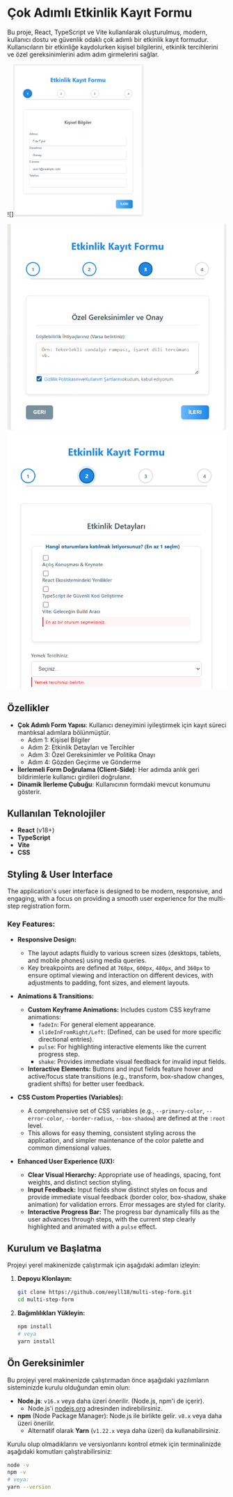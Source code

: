 # Çok Adımlı Etkinlik Kayıt Formu

Bu proje, React, TypeScript ve Vite kullanılarak oluşturulmuş, modern, kullanıcı dostu ve güvenlik odaklı çok adımlı bir etkinlik kayıt formudur. Kullanıcıların bir etkinliğe kaydolurken kişisel bilgilerini, etkinlik tercihlerini ve özel gereksinimlerini adım adım girmelerini sağlar.

![]<img src="./images/multistep1.png" alt="Kişisel Bilgiler Formu" width="300"/>

![](./images/multistep2.png)
![](./images/multistep3.png)
## Özellikler

*   **Çok Adımlı Form Yapısı**: Kullanıcı deneyimini iyileştirmek için kayıt süreci mantıksal adımlara bölünmüştür.
    *   Adım 1: Kişisel Bilgiler
    *   Adım 2: Etkinlik Detayları ve Tercihler
    *   Adım 3: Özel Gereksinimler ve Politika Onayı
    *   Adım 4: Gözden Geçirme ve Gönderme
*   **İlerlemeli Form Doğrulama (Client-Side)**: Her adımda anlık geri bildirimlerle kullanıcı girdileri doğrulanır.
*   **Dinamik İlerleme Çubuğu**: Kullanıcının formdaki mevcut konumunu gösterir.

## Kullanılan Teknolojiler

*   **React** (v18+) 
*   **TypeScript** 
*   **Vite** 
*   **CSS**


## Styling & User Interface

The application's user interface is designed to be modern, responsive, and engaging, with a focus on providing a smooth user experience for the multi-step registration form.

### Key Features:

*   **Responsive Design:**
    *   The layout adapts fluidly to various screen sizes (desktops, tablets, and mobile phones) using media queries.
    *   Key breakpoints are defined at `768px`, `600px`, `480px`, and `360px` to ensure optimal viewing and interaction on different devices, with adjustments to padding, font sizes, and element layouts.

*   **Animations & Transitions:**
    *   **Custom Keyframe Animations:** Includes custom CSS keyframe animations:
        *   `fadeIn`: For general element appearance.
        *   `slideInFromRight/Left`: (Defined, can be used for more specific directional entries).
        *   `pulse`: For highlighting interactive elements like the current progress step.
        *   `shake`: Provides immediate visual feedback for invalid input fields.
    *   **Interactive Elements:** Buttons and input fields feature hover and active/focus state transitions (e.g., transform, box-shadow changes, gradient shifts) for better user feedback.

*   **CSS Custom Properties (Variables):**
    *   A comprehensive set of CSS variables (e.g., `--primary-color`, `--error-color`, `--border-radius`, `--box-shadow`) are defined at the `:root` level.
    *   This allows for easy theming, consistent styling across the application, and simpler maintenance of the color palette and common dimensional values.

*   **Enhanced User Experience (UX):**
    *   **Clear Visual Hierarchy:** Appropriate use of headings, spacing, font weights, and distinct section styling.
    *   **Input Feedback:** Input fields show distinct styles on focus and provide immediate visual feedback (border color, box-shadow, shake animation) for validation errors. Error messages are styled for clarity.
    *   **Interactive Progress Bar:** The progress bar dynamically fills as the user advances through steps, with the current step clearly highlighted and animated with a `pulse` effect.





## Kurulum ve Başlatma


Projeyi yerel makinenizde çalıştırmak için aşağıdaki adımları izleyin:

1.  **Depoyu Klonlayın:**
    ```bash
    git clone https://github.com/eeyll18/multi-step-form.git
    cd multi-step-form
    ```

2.  **Bağımlılıkları Yükleyin:**
    ```bash
    npm install
    # veya
    yarn install
    ```

## Ön Gereksinimler

Bu projeyi yerel makinenizde çalıştırmadan önce aşağıdaki yazılımların sisteminizde kurulu olduğundan emin olun:

*   **Node.js**: `v16.x` veya daha üzeri önerilir. (Node.js, npm'i de içerir).
    *   Node.js'i [nodejs.org](https://nodejs.org/) adresinden indirebilirsiniz.
*   **npm** (Node Package Manager): Node.js ile birlikte gelir. `v8.x` veya daha üzeri önerilir.
    *   Alternatif olarak **Yarn** (`v1.22.x` veya daha üzeri) da kullanabilirsiniz.

Kurulu olup olmadıklarını ve versiyonlarını kontrol etmek için terminalinizde aşağıdaki komutları çalıştırabilirsiniz:
```bash
node -v
npm -v
# veya:
yarn --version

